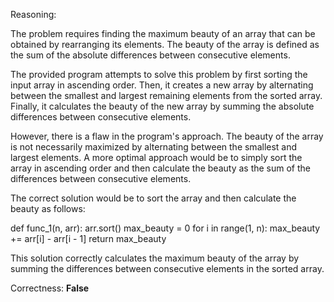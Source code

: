Reasoning:

The problem requires finding the maximum beauty of an array that can be obtained by rearranging its elements. The beauty of the array is defined as the sum of the absolute differences between consecutive elements.

The provided program attempts to solve this problem by first sorting the input array in ascending order. Then, it creates a new array by alternating between the smallest and largest remaining elements from the sorted array. Finally, it calculates the beauty of the new array by summing the absolute differences between consecutive elements.

However, there is a flaw in the program's approach. The beauty of the array is not necessarily maximized by alternating between the smallest and largest elements. A more optimal approach would be to simply sort the array in ascending order and then calculate the beauty as the sum of the differences between consecutive elements.

The correct solution would be to sort the array and then calculate the beauty as follows:

def func_1(n, arr):
    arr.sort()
    max_beauty = 0
    for i in range(1, n):
        max_beauty += arr[i] - arr[i - 1]
    return max_beauty

This solution correctly calculates the maximum beauty of the array by summing the differences between consecutive elements in the sorted array.

Correctness: **False**